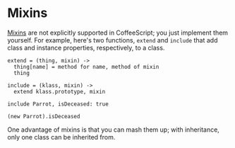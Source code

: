 # Mixins

[Mixins](http://en.wikipedia.org/wiki/Mixin) are not explicitly supported in CoffeeScript;
you just implement them yourself. For example, here's two functions, `extend` and `include`
that add class and instance properties, respectively, to a class.


    extend = (thing, mixin) ->
      thing[name] = method for name, method of mixin
      thing

    include = (klass, mixin) ->
      extend klass.prototype, mixin

    include Parrot, isDeceased: true

    (new Parrot).isDeceased

One advantage of mixins is that you can mash them up; with inheritance, only one class can
be inherited from.
